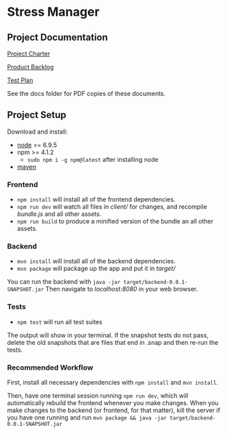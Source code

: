 # Stress Manager

## Project Documentation

[Project Charter](https://docs.google.com/document/d/1MgSNgmPj97zqQZlCLURruOX9UYQXyxo_xUl81jwi4k4/edit?usp=sharing)

[Product Backlog](https://docs.google.com/document/d/1OBjZGVrhTmL1PJG95LB13ZsZtPMM6A06VYqGwWNWzJI/edit?usp=sharing)

[Test Plan](https://docs.google.com/document/d/1Wng8cIEPiLTz2BrBfEY_Hg_nauLI5P6y5QURing2764/edit?usp=sharing)

See the docs folder for PDF copies of these documents.

## Project Setup

Download and install:

* [node](https://nodejs.org/en/) >= 6.9.5
* npm >= 4.1.2
  * `sudo npm i -g npm@latest` after installing node
* [maven](http://maven.apache.org/install.html)

### Frontend

* `npm install` will install all of the frontend dependencies.
* `npm run dev` will watch all files in *client/* for changes, and recompile
*bundle.js* and all other assets.
* `npm run build` to produce a minified version of the bundle an all other assets.

### Backend

* `mvn install` will install all of the backend dependencies.
* `mvn package` will package up the app and put it in *target/*

You can run the backend with `java -jar target/backend-0.0.1-SNAPSHOT.jar`
Then navigate to *localhost:8080* in your web browser.

### Tests

* `npm test` will run all test suites

The output will show in your terminal.  If the snapshot tests do not pass, delete the old snapshots that are files that end in .snap and then re-run the tests.

### Recommended Workflow

First, install all necessary dependencies with `npm install` and `mvn install`.

Then, have one terminal session running `npm run dev`, which will automatically rebuild
the frontend whenever you make changes. When you make changes to the backend
(or frontend, for that matter), kill the server if you have one running and
run `mvn package && java -jar target/backend-0.0.1-SNAPSHOT.jar`
